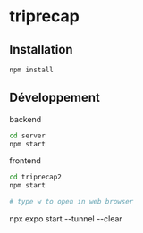 # triprecap


## Installation

```bash
npm install
```

## Développement


backend 

```bash
cd server
npm start
``` 

frontend

```bash
cd triprecap2
npm start 

# type w to open in web browser
```

npx expo start --tunnel --clear